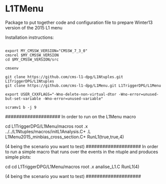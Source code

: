 
L1TMenu
=======

Package to put together code and configuration file to prepare Winter13 version of the 2015 L1 menu

Installation instructions:

<pre><code>
export MY_CMSSW_VERSION="CMSSW_7_3_0"
cmsrel $MY_CMSSW_VERSION 
cd $MY_CMSSW_VERSION/src

cmsenv

git clone https://github.com/cms-l1-dpg/L1Ntuples.git L1TriggerDPG/L1Ntuples
git clone https://github.com/cms-l1-dpg/L1Menu.git L1TriggerDPG/L1Menu

export USER_CXXFLAGS="-Wno-delete-non-virtual-dtor -Wno-error=unused-but-set-variable -Wno-error=unused-variable"

scramv1 b -j 9
</code></pre>

####################
In order to run on the L1Menu macro

cd L1TriggerDPG/L1Menu/macros
root
.x  ../../L1Ntuples/macros/initL1Analysis.C+
.L L1Menu2015_minbias_cross_section.C+
RunL1(true,true,4)

(4 being the scenario you want to test)
####################
In order to run a simple macro that runs over the events in the ntuple and produces simple plots:

cd cd L1TriggerDPG/L1Menu/macros
root
.x analise_L1.C
RunL1(4)

(4 being the scenario you want to test)
####################